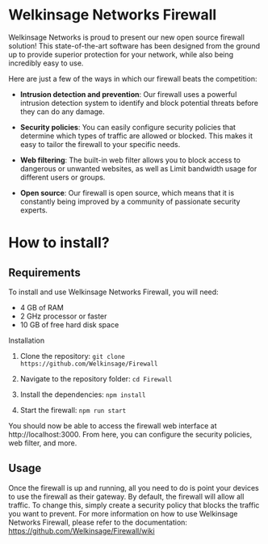 # Welkinsage Networks Firewall

Welkinsage Networks is proud to present our new open source firewall solution! This state-of-the-art software has been designed from the ground up to provide superior protection for your network, while also being incredibly easy to use.

Here are just a few of the ways in which our firewall beats the competition:

- **Intrusion detection and prevention**: Our firewall uses a powerful intrusion detection system to identify and block potential threats before they can do any damage.

- **Security policies**: You can easily configure security policies that determine which types of traffic are allowed or blocked. This makes it easy to tailor the firewall to your specific needs.

- **Web filtering**: The built-in web filter allows you to block access to dangerous or unwanted websites, as well as Limit bandwidth usage for different users or groups.

- **Open source**: Our firewall is open source, which means that it is constantly being improved by a community of passionate security experts.

# How to install?

## Requirements

To install and use Welkinsage Networks Firewall, you will need:

- 4 GB of RAM
- 2 GHz processor or faster
- 10 GB of free hard disk space

Installation

1. Clone the repository:
   `git clone https://github.com/Welkinsage/Firewall`

2. Navigate to the repository folder:
   `cd Firewall`

3. Install the dependencies:
   `npm install`

4. Start the firewall:
   `npm run start`

You should now be able to access the firewall web interface at http://localhost:3000. From here, you can configure the security policies, web filter, and more.

## Usage

Once the firewall is up and running, all you need to do is point your devices to use the firewall as their gateway. By default, the firewall will allow all traffic. To change this, simply create a security policy that blocks the traffic you want to prevent.
For more information on how to use Welkinsage Networks Firewall, please refer to the documentation: https://github.com/Welkinsage/Firewall/wiki
